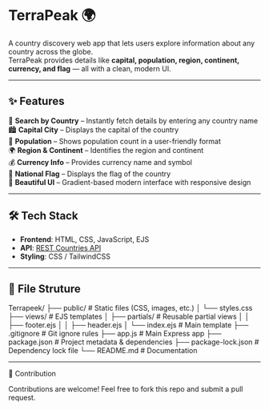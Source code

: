 # TerraPeak 🌍
A country discovery web app that lets users explore information about any country across the globe.  
TerraPeak provides details like **capital, population, region, continent, currency, and flag** — all with a clean, modern UI.

---

## ✨ Features
🔎 **Search by Country** – Instantly fetch details by entering any country name  
🏙️ **Capital City** – Displays the capital of the country  
👥 **Population** – Shows population count in a user-friendly format  
🌍 **Region & Continent** – Identifies the region and continent  
💰 **Currency Info** – Provides currency name and symbol  
🚩 **National Flag** – Displays the flag of the country  
🎨 **Beautiful UI** – Gradient-based modern interface with responsive design  

---

## 🛠️ Tech Stack
- **Frontend**: HTML, CSS, JavaScript, EJS 
- **API**: [REST Countries API](https://restcountries.com/)  
- **Styling**: CSS / TailwindCSS  

---
## 📂 File Struture

Terrapeek/
├── public/              # Static files (CSS, images, etc.)
│   └── styles.css
├── views/               # EJS templates
│   ├── partials/        # Reusable partial views
│   │   ├── footer.ejs
│   │   ├── header.ejs
│   └── index.ejs        # Main template
├── .gitignore           # Git ignore rules
├── app.js               # Main Express app
├── package.json         # Project metadata & dependencies
├── package-lock.json    # Dependency lock file
└── README.md            # Documentation

---

🙌 Contribution

Contributions are welcome! Feel free to fork this repo and submit a pull request.